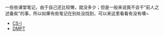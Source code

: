 一些些课堂笔记，由于自己还比较懒，就没多少；但是一般来说我不会干“前人之述备矣”的事，所以如果有些笔记在别处没找到，可以来这里看看有没有噢~

- [CS-I](CS-I/index.md)
- [DMPT](DMPT/index.md)
